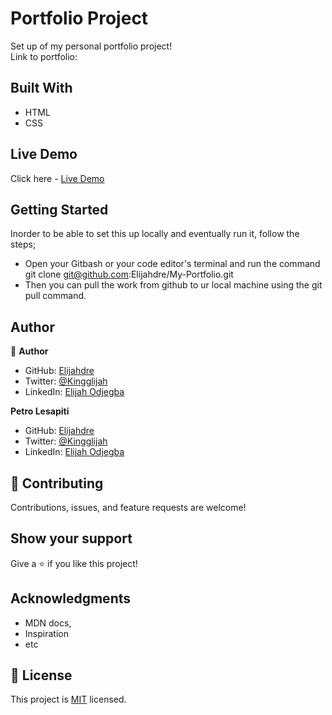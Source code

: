 # Portfolio Project

Set up of my personal portfolio project! <br>
Link to portfolio:


## Built With

- HTML
- CSS

## Live Demo

Click here - [Live Demo](https://elijahdre.github.io/My_Portfolio/)

## Getting Started
 Inorder to be able to set this up locally and eventually run it, follow the steps;
- Open your Gitbash or your code editor's terminal and run the command git clone git@github.com:Elijahdre/My-Portfolio.git
- Then you can pull the work from github to ur local machine using the git pull command.



## Author

👤 **Author**

- GitHub: [Elijahdre](https://github.com/Elijahdre)
- Twitter: [@Kingglijah](https://twitter.com/kingglijah)
- LinkedIn: [Elijah Odjegba](https://www.linkedin.com/in/elijah-odjegba-862708179/)

 **Petro Lesapiti**

- GitHub: [Elijahdre](https://github.com/Loltolo-Lesapiti)
- Twitter: [@Kingglijah](https://twitter.com/kingglijah)
- LinkedIn: [Elijah Odjegba](https://www.linkedin.com/in/elijah-odjegba-862708179/)

## 🤝 Contributing

Contributions, issues, and feature requests are welcome!


## Show your support

Give a ⭐️ if you like this project!

## Acknowledgments

- MDN docs,
- Inspiration
- etc

## 📝 License

This project is [MIT](./MIT.md) licensed.